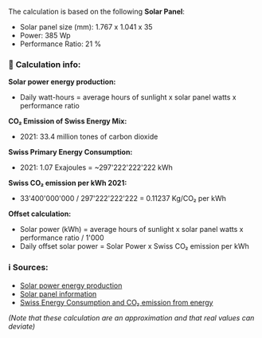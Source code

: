 The calculation is based on the following **Solar Panel**:

* Solar panel size (mm): 1.767 x 1.041 x 35
* Power: 385 Wp
* Performance Ratio: 21 %

### 🧮  **Calculation info:**

**Solar power energy production:**

* Daily watt-hours = average hours of sunlight x solar panel watts x performance ratio

**CO₂ Emission of Swiss Energy Mix:**

* 2021:  33.4 million tones of carbon dioxide

**Swiss Primary Energy Consumption:**

* 2021: 1.07 Exajoules = ~297'222'222'222 kWh

**Swiss CO₂ emission per kWh 2021:**

* 33'400'000'000 / 297'222'222'222 = 0.11237 Kg/CO₂ per kWh

**Offset calculation:**

* Solar power (kWh) = average hours of sunlight x solar panel watts x performance ratio / 1'000
* Daily offset solar power = Solar Power x Swiss CO₂ emission per kWh

### :information_source: Sources:

* [Solar power energy production](https://www.dynamicslr.com/a-guide-on-how-to-calculate-solar-panels-output/)
* [Solar panel information](https://www.meyerburger.com/de/solarmodul)
* [Swiss Energy Consumption and CO₂ emission from energy](https://www.bp.com/en/global/corporate/energy-economics/statistical-review-of-world-energy/downloads.html)

*(Note that these calculation are an approximation and that real values can deviate)*

